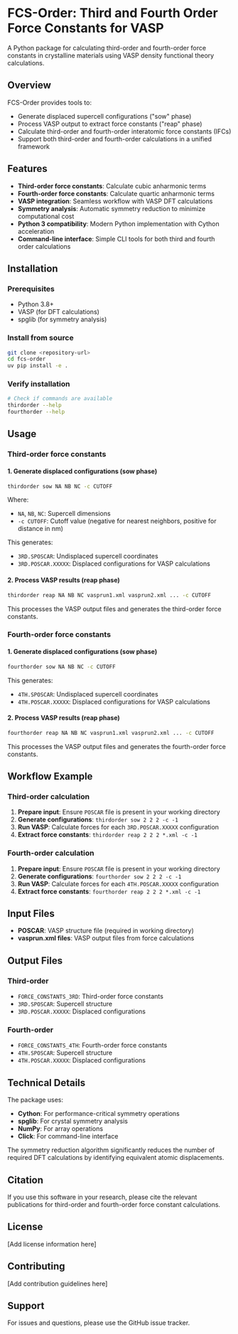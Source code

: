 # FCS-Order: Third and Fourth Order Force Constants for VASP

A Python package for calculating third-order and fourth-order force constants in crystalline materials using VASP density functional theory calculations.

## Overview

FCS-Order provides tools to:
- Generate displaced supercell configurations ("sow" phase)
- Process VASP output to extract force constants ("reap" phase)
- Calculate third-order and fourth-order interatomic force constants (IFCs)
- Support both third-order and fourth-order calculations in a unified framework

## Features

- **Third-order force constants**: Calculate cubic anharmonic terms
- **Fourth-order force constants**: Calculate quartic anharmonic terms  
- **VASP integration**: Seamless workflow with VASP DFT calculations
- **Symmetry analysis**: Automatic symmetry reduction to minimize computational cost
- **Python 3 compatibility**: Modern Python implementation with Cython acceleration
- **Command-line interface**: Simple CLI tools for both third and fourth order calculations

## Installation

### Prerequisites

- Python 3.8+
- VASP (for DFT calculations)
- spglib (for symmetry analysis)

### Install from source

```bash
git clone <repository-url>
cd fcs-order
uv pip install -e .
```

### Verify installation

```bash
# Check if commands are available
thirdorder --help
fourthorder --help
```

## Usage

### Third-order force constants

#### 1. Generate displaced configurations (sow phase)

```bash
thirdorder sow NA NB NC -c CUTOFF
```

Where:
- `NA`, `NB`, `NC`: Supercell dimensions
- `-c CUTOFF`: Cutoff value (negative for nearest neighbors, positive for distance in nm)

This generates:
- `3RD.SPOSCAR`: Undisplaced supercell coordinates
- `3RD.POSCAR.XXXXX`: Displaced configurations for VASP calculations

#### 2. Process VASP results (reap phase)

```bash
thirdorder reap NA NB NC vasprun1.xml vasprun2.xml ... -c CUTOFF
```

This processes the VASP output files and generates the third-order force constants.

### Fourth-order force constants

#### 1. Generate displaced configurations (sow phase)

```bash
fourthorder sow NA NB NC -c CUTOFF
```

This generates:
- `4TH.SPOSCAR`: Undisplaced supercell coordinates  
- `4TH.POSCAR.XXXXX`: Displaced configurations for VASP calculations

#### 2. Process VASP results (reap phase)

```bash
fourthorder reap NA NB NC vasprun1.xml vasprun2.xml ... -c CUTOFF
```

This processes the VASP output files and generates the fourth-order force constants.

## Workflow Example

### Third-order calculation

1. **Prepare input**: Ensure `POSCAR` file is present in your working directory
2. **Generate configurations**: `thirdorder sow 2 2 2 -c -1`
3. **Run VASP**: Calculate forces for each `3RD.POSCAR.XXXXX` configuration
4. **Extract force constants**: `thirdorder reap 2 2 2 *.xml -c -1`

### Fourth-order calculation

1. **Prepare input**: Ensure `POSCAR` file is present in your working directory
2. **Generate configurations**: `fourthorder sow 2 2 2 -c -1`
3. **Run VASP**: Calculate forces for each `4TH.POSCAR.XXXXX` configuration  
4. **Extract force constants**: `fourthorder reap 2 2 2 *.xml -c -1`

## Input Files

- **POSCAR**: VASP structure file (required in working directory)
- **vasprun.xml files**: VASP output files from force calculations

## Output Files

### Third-order
- `FORCE_CONSTANTS_3RD`: Third-order force constants
- `3RD.SPOSCAR`: Supercell structure
- `3RD.POSCAR.XXXXX`: Displaced configurations

### Fourth-order  
- `FORCE_CONSTANTS_4TH`: Fourth-order force constants
- `4TH.SPOSCAR`: Supercell structure
- `4TH.POSCAR.XXXXX`: Displaced configurations

## Technical Details

The package uses:
- **Cython**: For performance-critical symmetry operations
- **spglib**: For crystal symmetry analysis
- **NumPy**: For array operations
- **Click**: For command-line interface

The symmetry reduction algorithm significantly reduces the number of required DFT calculations by identifying equivalent atomic displacements.

## Citation

If you use this software in your research, please cite the relevant publications for third-order and fourth-order force constant calculations.

## License

[Add license information here]

## Contributing

[Add contribution guidelines here]

## Support

For issues and questions, please use the GitHub issue tracker.